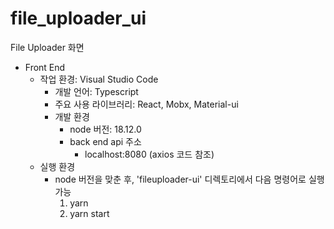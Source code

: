 # file_uploader_ui
File Uploader 화면


 - Front End
   - 작업 환경: Visual Studio Code
     - 개발 언어: Typescript
     - 주요 사용 라이브러리: React, Mobx, Material-ui
     - 개발 환경
       - node 버전: 18.12.0
       - back end api 주소
         - localhost:8080 (axios 코드 참조)
    - 실행 환경
      - node 버전을 맞춘 후, 'fileuploader-ui' 디렉토리에서 다음 명령어로 실행 가능
        1. yarn
        2. yarn start
